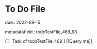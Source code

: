 # To Do File

due:: 2022-09-15

metadatafield:: todoTestFile_469_98

- [ ] Task of todoTestFile_469 1 [[Query me]]
